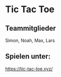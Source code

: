 # Tic Tac Toe

## Teammitglieder

Simon, Noah, Max, Lars


## Spielen unter:

https://tic-tac-toe.xyz/
